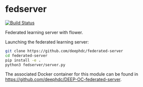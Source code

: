 # fedserver
[![Build Status](https://jenkins.indigo-datacloud.eu/buildStatus/icon?job=Pipeline-as-code/DEEP-OC-org/fedserver/master)](https://jenkins.indigo-datacloud.eu/job/Pipeline-as-code/job/DEEP-OC-org/job/fedserver/job/master)

Federated learning server with flower.

Launching the federated learning server:
```bash
git clone https://github.com/deephdc/federated-server
cd federated-server
pip install -e .
python3 fedserver/server.py
```
The associated Docker container for this module can be found in https://github.com/deephdc/DEEP-OC-federated-server.


```

